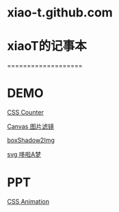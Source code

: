 xiao-t.github.com
=================
# xiaoT的记事本
===================   
# DEMO 
[CSS Counter](https://xiao-t.github.io/demo/css-counter.html)      
 
[Canvas 图片滤镜](https://xiao-t.github.io/demo/canvas-filter-img.html)  

[boxShadow2Img](https://xiao-t.github.io/demo/canvas-box-shadow-img.html)   

[svg 哆啦A梦](https://xiao-t.github.io/demo/svg-doraemon.html)   
# PPT

[CSS Animation ](https://xiao-t.github.io/ppt/css-animation.html)